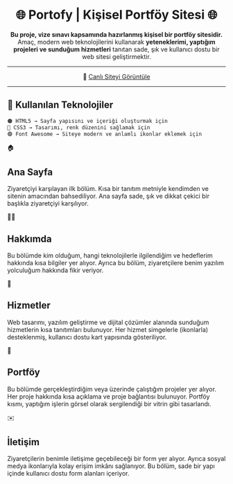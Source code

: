 <h1 align="center">🌐 Portofy | Kişisel Portföy Sitesi 🌐</h1>

<p align="center">
  <b>Bu proje, vize sınavı kapsamında hazırlanmış kişisel bir portföy sitesidir.</b><br>
  Amaç, modern web teknolojilerini kullanarak <b>yeteneklerimi, yaptığım projeleri ve sunduğum hizmetleri</b> tanıtan sade, şık ve kullanıcı dostu bir web sitesi geliştirmektir.
</p>

---

<p align="center">
  🔗 <a href="https://ware-mustafa.github.io/PortfoyVize.github.io/" target="_blank">Canlı Siteyi Görüntüle</a>
</p>

---

## 🧠 Kullanılan Teknolojiler

```html
🟠 HTML5 → Sayfa yapısını ve içeriği oluşturmak için  
🔵 CSS3 → Tasarımı, renk düzenini sağlamak için  
🟣 Font Awesome → Siteye modern ve anlamlı ikonlar eklemek için  
````
🏠 <h2>Ana Sayfa</h2>
Ziyaretçiyi karşılayan ilk bölüm.
Kısa bir tanıtım metniyle kendimden ve sitenin amacından bahsediliyor.
Ana sayfa sade, şık ve dikkat çekici bir başlıkla ziyaretçiyi karşılıyor.

👨‍💻 <h2>Hakkımda</h2>
Bu bölümde kim olduğum, hangi teknolojilerle ilgilendiğim ve hedeflerim hakkında kısa bilgiler yer alıyor.
Ayrıca bu bölüm, ziyaretçilere benim yazılım yolculuğum hakkında fikir veriyor.

🧰 <h2>Hizmetler</h2>
Web tasarımı, yazılım geliştirme ve dijital çözümler alanında sunduğum hizmetlerin kısa tanıtımları bulunuyor.
Her hizmet simgelerle (ikonlarla) desteklenmiş, kullanıcı dostu kart yapısında gösteriliyor.

💼 <h2>Portföy</h2>
Bu bölümde gerçekleştirdiğim veya üzerinde çalıştığım projeler yer alıyor.
Her proje hakkında kısa açıklama ve proje bağlantısı bulunuyor.
Portföy kısmı, yaptığım işlerin görsel olarak sergilendiği bir vitrin gibi tasarlandı.

✉️ <h2>İletişim</h2>
Ziyaretçilerin benimle iletişime geçebileceği bir form yer alıyor.
Ayrıca sosyal medya ikonlarıyla kolay erişim imkânı sağlanıyor.
Bu bölüm, sade bir yapı içinde kullanıcı dostu form alanları içeriyor.
